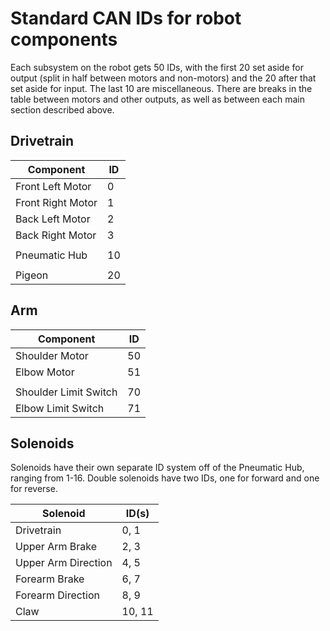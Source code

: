 # Standard CAN IDs for robot components

Each subsystem on the robot gets 50 IDs, with the first 20 set aside for output (split in half between motors and non-motors) and the 20 after that set aside for input. The last 10 are miscellaneous. There are breaks in the table between motors and other outputs, as well as between each main section described above.

## Drivetrain

|Component|ID|
|---|---|
|Front Left Motor|0|
|Front Right Motor|1|
|Back Left Motor|2|
|Back Right Motor|3|
|||
|Pneumatic Hub|10|
|||
|Pigeon|20|

## Arm

|Component|ID|
|---|---|
|Shoulder Motor|50|
|Elbow Motor|51|
|||
|Shoulder Limit Switch|70|
|Elbow Limit Switch|71|

## Solenoids

Solenoids have their own separate ID system off of the Pneumatic Hub, ranging from 1-16. Double solenoids have two IDs, one for forward and one for reverse.

|Solenoid|ID(s)|
|---|---|
|Drivetrain|0, 1|
|Upper Arm Brake|2, 3|
|Upper Arm Direction|4, 5|
|Forearm Brake|6, 7|
|Forearm Direction|8, 9|
|Claw|10, 11|